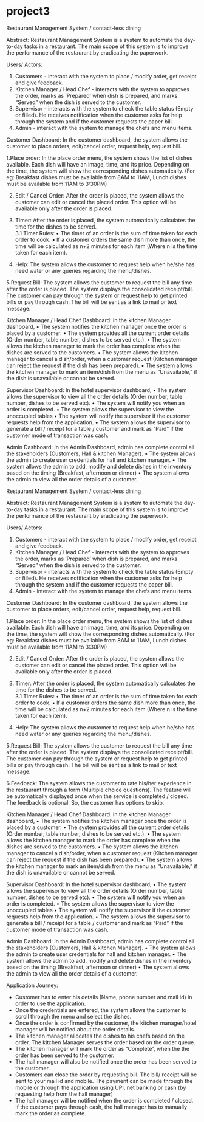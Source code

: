 # project3
Restaurant Management System / contact-less dining

Abstract:
Restaurant Management System is a system to automate the day-to-day tasks in a restaurant. The main scope of this system is to improve the performance of the restaurant by eradicating the paperwork.

Users/ Actors:
1.	Customers - interact with the system to place / modify order, get receipt and give feedback.  
2.	Kitchen Manager / Head Chef - interacts with the system to approves the order, marks as ‘Prepared’ when dish is prepared, and marks “Served” when the dish is served to the customer.
3.	Supervisor - interacts with the system to check the table status (Empty or filled). He receives notification when the customer asks for help through the system and if the customer requests the paper bill.
4.	Admin - interact with the system to manage the chefs and menu items.


Customer Dashboard:
In the customer dashboard, the system allows the customer to place orders, edit/cancel order, request help, request bill.

1.Place order:
	In the place order menu, the system shows the list of dishes available. Each dish will have an image, time, and its price. 
	Depending on the time, the system will show the corresponding dishes automatically. (For eg: Breakfast dishes must be available from 8AM to 11AM, Lunch dishes must be available from 11AM to 3:30PM)

2. Edit / Cancel Order:
	After the order is placed, the system allows the customer can edit or cancel the placed order. This option will be available only after the order is placed.

3. Timer:
	After the order is placed, the system automatically calculates the time for the dishes to be served.  
	3.1 Timer Rules:
•	The timer of an order is the sum of time taken for each order to cook.
•	If a customer orders the same dish more than once, the time will be calculated as n+2 minutes for each item (Where n is the time taken for each item).
4. Help:
	The system allows the customer to request help when he/she has need water or any queries regarding the menu/dishes.

5.Request Bill:
	The system allows the customer to request the bill any time after the order is placed. The system displays the consolidated receipt/bill. The customer can pay through the system or request help to get printed bills or pay through cash. The bill will be sent as a link to mail or text message.



Kitchen Manager / Head Chef Dashboard:
In the kitchen Manager dashboard, 
•	The system notifies the kitchen manager once the order is placed by a customer. 
•	The system provides all the current order details (Order number, table number, dishes to be served etc.).
•	The system allows the kitchen manager to mark the order has complete when the dishes are served to the customers.
•	 The system allows the kitchen manager to cancel a dish/order, when a customer request (Kitchen manager can reject the request if the dish has been prepared). 
•	The system allows the kitchen manager to mark an item/dish from the menu as “Unavailable,” if the dish is unavailable or cannot be served.

Supervisor Dashboard:
In the hotel supervisor dashboard,
•	The system allows the supervisor to view all the order details (Order number, table number, dishes to be served etc).
•	The system will notify you when an order is completed.
•	The system allows the supervisor to view the unoccupied tables 
•	The system will notify the supervisor if the customer requests help from the application.
•	The system allows the supervisor to generate a bill / receipt for a table / customer and mark as “Paid” if the customer mode of transaction was cash.

Admin Dashboard:
In the Admin Dashboard, admin has complete control all the stakeholders (Customers, Hall & kitchen Manager).
•	The system allows the admin to create user credentials for hall and kitchen manager.
•	The system allows the admin to add, modify and delete dishes in the inventory based on the timing (Breakfast, afternoon or dinner)
•	The system allows the admin to view all the order details of a customer. 


Restaurant Management System / contact-less dining

Abstract:
Restaurant Management System is a system to automate the day-to-day tasks in a restaurant. The main scope of this system is to improve the performance of the restaurant by eradicating the paperwork.

Users/ Actors:
1.	Customers - interact with the system to place / modify order, get receipt and give feedback.  
2.	Kitchen Manager / Head Chef - interacts with the system to approves the order, marks as ‘Prepared’ when dish is prepared, and marks “Served” when the dish is served to the customer.
3.	Supervisor - interacts with the system to check the table status (Empty or filled). He receives notification when the customer asks for help through the system and if the customer requests the paper bill.
4.	Admin - interact with the system to manage the chefs and menu items.


Customer Dashboard:
In the customer dashboard, the system allows the customer to place orders, edit/cancel order, request help, request bill.

1.Place order:
	In the place order menu, the system shows the list of dishes available. Each dish will have an image, time, and its price. 
	Depending on the time, the system will show the corresponding dishes automatically. (For eg: Breakfast dishes must be available from 8AM to 11AM, Lunch dishes must be available from 11AM to 3:30PM)

2. Edit / Cancel Order:
	After the order is placed, the system allows the customer can edit or cancel the placed order. This option will be available only after the order is placed.

3. Timer:
	After the order is placed, the system automatically calculates the time for the dishes to be served.  
	3.1 Timer Rules:
•	The timer of an order is the sum of time taken for each order to cook.
•	If a customer orders the same dish more than once, the time will be calculated as n+2 minutes for each item (Where n is the time taken for each item).
4. Help:
	The system allows the customer to request help when he/she has need water or any queries regarding the menu/dishes.

5.Request Bill:
	The system allows the customer to request the bill any time after the order is placed. The system displays the consolidated receipt/bill. The customer can pay through the system or request help to get printed bills or pay through cash. The bill will be sent as a link to mail or text message.

6.Feedback:
	The system allows the customer to rate his/her experience in the restaurant through a form (Multiple choice questions). The feature will be automatically displayed once when the service is completed / closed. 
The feedback is optional. So, the customer has options to skip.


Kitchen Manager / Head Chef Dashboard:
In the kitchen Manager dashboard, 
•	The system notifies the kitchen manager once the order is placed by a customer. 
•	The system provides all the current order details (Order number, table number, dishes to be served etc.).
•	The system allows the kitchen manager to mark the order has complete when the dishes are served to the customers.
•	 The system allows the kitchen manager to cancel a dish/order, when a customer request (Kitchen manager can reject the request if the dish has been prepared). 
•	The system allows the kitchen manager to mark an item/dish from the menu as “Unavailable,” if the dish is unavailable or cannot be served.

Supervisor Dashboard:
In the hotel supervisor dashboard,
•	The system allows the supervisor to view all the order details (Order number, table number, dishes to be served etc).
•	The system will notify you when an order is completed.
•	The system allows the supervisor to view the unoccupied tables 
•	The system will notify the supervisor if the customer requests help from the application.
•	The system allows the supervisor to generate a bill / receipt for a table / customer and mark as “Paid” if the customer mode of transaction was cash.

Admin Dashboard:
In the Admin Dashboard, admin has complete control all the stakeholders (Customers, Hall & kitchen Manager).
•	The system allows the admin to create user credentials for hall and kitchen manager.
•	The system allows the admin to add, modify and delete dishes in the inventory based on the timing (Breakfast, afternoon or dinner)
•	The system allows the admin to view all the order details of a customer. 

Application Journey:
-	Customer has to enter his details (Name, phone number and mail id) in order to use the application.
-	Once the credentials are entered, the system allows the customer to scroll through the menu and select the dishes.
-	Once the order is confirmed by the customer, the kitchen manager/hotel manager will be notified about the order details.
-	The kitchen manager allocates the dishes to his chefs based on the order. The kitchen Manager serves the order based on the order queue.
-	The kitchen manager will mark the order as “Complete”, when the the order has been served to the customer.
-	The hall manager will also be notified once the order has been served to the customer.
-	Customers can close the order by requesting bill. The bill/ receipt will be sent to your mail id and mobile. The payment can be made through the mobile or through the application using UPI, net banking or cash (by requesting help from the hall manager)
-	The hall manager will be notified when the order is completed / closed. If the customer pays through cash, the hall manager has to manually mark the order as complete.


